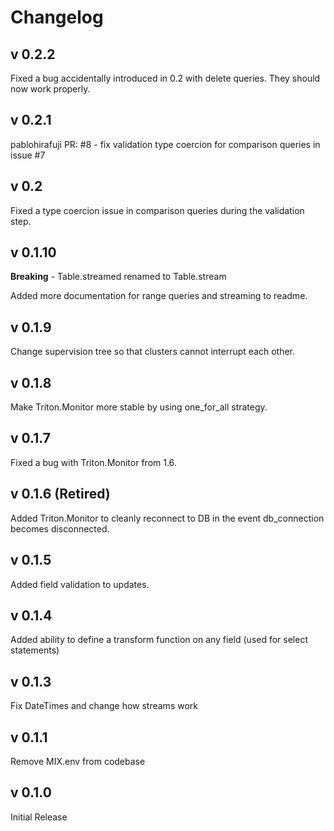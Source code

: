 # Changelog

## v 0.2.2

Fixed a bug accidentally introduced in 0.2 with delete queries.  They should now work properly.

## v 0.2.1

pablohirafuji PR: #8 - fix validation type coercion for comparison queries in issue #7

## v 0.2

Fixed a type coercion issue in comparison queries during the validation step.

## v 0.1.10

**Breaking** - Table.streamed renamed to Table.stream

Added more documentation for range queries and streaming to readme.

## v 0.1.9

Change supervision tree so that clusters cannot interrupt each other.

## v 0.1.8

Make Triton.Monitor more stable by using one_for_all strategy.

## v 0.1.7

Fixed a bug with Triton.Monitor from 1.6.

## v 0.1.6 (Retired)

Added Triton.Monitor to cleanly reconnect to DB in the event db_connection becomes disconnected.

## v 0.1.5

Added field validation to updates.

## v 0.1.4

Added ability to define a transform function on any field (used for select statements)

## v 0.1.3

Fix DateTimes and change how streams work

## v 0.1.1

Remove MIX.env from codebase

## v 0.1.0

Initial Release
